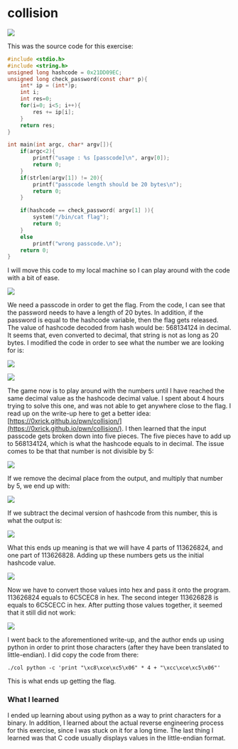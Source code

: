 # collision

![](<../../.gitbook/assets/image (8) (2) (1).png>)

This was the source code for this exercise:

```c
#include <stdio.h>
#include <string.h>
unsigned long hashcode = 0x21DD09EC;
unsigned long check_password(const char* p){
	int* ip = (int*)p;
	int i;
	int res=0;
	for(i=0; i<5; i++){
		res += ip[i];
	}
	return res;
}

int main(int argc, char* argv[]){
	if(argc<2){
		printf("usage : %s [passcode]\n", argv[0]);
		return 0;
	}
	if(strlen(argv[1]) != 20){
		printf("passcode length should be 20 bytes\n");
		return 0;
	}

	if(hashcode == check_password( argv[1] )){
		system("/bin/cat flag");
		return 0;
	}
	else
		printf("wrong passcode.\n");
	return 0;
}
```

I will move this code to my local machine so I can play around with the code with a bit of ease.

![](<../../.gitbook/assets/image (7) (2) (1).png>)

We need a passcode in order to get the flag. From the code, I can see that the password needs to have a length of 20 bytes. In addition, if the password is equal to the hashcode variable, then the flag gets released. The value of hashcode decoded from hash would be: 568134124 in decimal. It seems that, even converted to decimal, that string is not as long as 20 bytes. I modified the code in order to see what the number we are looking for is:

![](<../../.gitbook/assets/image (9) (1) (2).png>)

![](<../../.gitbook/assets/image (5) (1) (2).png>)

The game now is to play around with the numbers until I have reached the same decimal value as the hashcode decimal value. I spent about 4 hours trying to solve this one, and was not able to get anywhere close to the flag. I read up on the write-up here to get a better idea: [https://0xrick.github.io/pwn/collision/](https://0xrick.github.io/pwn/collision/). I then learned that the input passcode gets broken down into five pieces. The five pieces have to add up to 568134124, which is what the hashcode equals to in decimal. The issue comes to be that that number is not divisible by 5:

![](<../../.gitbook/assets/image (2) (2).png>)

If we remove the decimal place from the output, and multiply that number by 5, we end up with:

![](<../../.gitbook/assets/image (3) (1) (1) (2).png>)

If we subtract the decimal version of hashcode from this number, this is what the output is:

![](<../../.gitbook/assets/image (6) (2).png>)

What this ends up meaning is that we will have 4 parts of 113626824, and one part of 113626828. Adding up these numbers gets us the initial hashcode value.

![](<../../.gitbook/assets/image (5) (2) (1) (1).png>)

Now we have to convert those values into hex and pass it onto the program. 113626824 equals to 6C5CEC8 in hex. The second integer 113626828 is equals to 6C5CECC in hex. After putting those values together, it seemed that it still did not work:

![](<../../.gitbook/assets/image (1) (1) (1).png>)

I went back to the aforementioned write-up, and the author ends up using python in order to print those characters (after they have been translated to little-endian). I did copy the code from there:

`./col python -c 'print "\xc8\xce\xc5\x06" * 4 + "\xcc\xce\xc5\x06"'`

This is what ends up getting the flag.

### **What I learned**

I ended up learning about using python as a way to print characters for a binary. In addition, I learned about the actual reverse engineering process for this exercise, since I was stuck on it for a long time. The last thing I learned was that C code usually displays values in the little-endian format.
